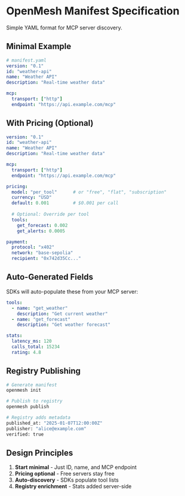 # OpenMesh Manifest Specification

Simple YAML format for MCP server discovery.

## Minimal Example

```yaml
# manifest.yaml
version: "0.1"
id: "weather-api"
name: "Weather API"
description: "Real-time weather data"

mcp:
  transport: ["http"]
  endpoint: "https://api.example.com/mcp"
```

## With Pricing (Optional)

```yaml
version: "0.1"
id: "weather-api"
name: "Weather API"  
description: "Real-time weather data"

mcp:
  transport: ["http"]
  endpoint: "https://api.example.com/mcp"

pricing:
  model: "per_tool"      # or "free", "flat", "subscription"
  currency: "USD"
  default: 0.001         # $0.001 per call
  
  # Optional: Override per tool
  tools:
    get_forecast: 0.002
    get_alerts: 0.0005

payment:
  protocol: "x402"
  network: "base-sepolia"
  recipient: "0x742d35Cc..."
```

## Auto-Generated Fields

SDKs will auto-populate these from your MCP server:

```yaml
tools:
  - name: "get_weather"
    description: "Get current weather"
  - name: "get_forecast"
    description: "Get weather forecast"

stats:
  latency_ms: 120
  calls_total: 15234
  rating: 4.8
```

## Registry Publishing

```bash
# Generate manifest
openmesh init

# Publish to registry
openmesh publish

# Registry adds metadata
published_at: "2025-01-07T12:00:00Z"
publisher: "alice@example.com"
verified: true
```

## Design Principles

1. **Start minimal** - Just ID, name, and MCP endpoint
2. **Pricing optional** - Free servers stay free
3. **Auto-discovery** - SDKs populate tool lists
4. **Registry enrichment** - Stats added server-side